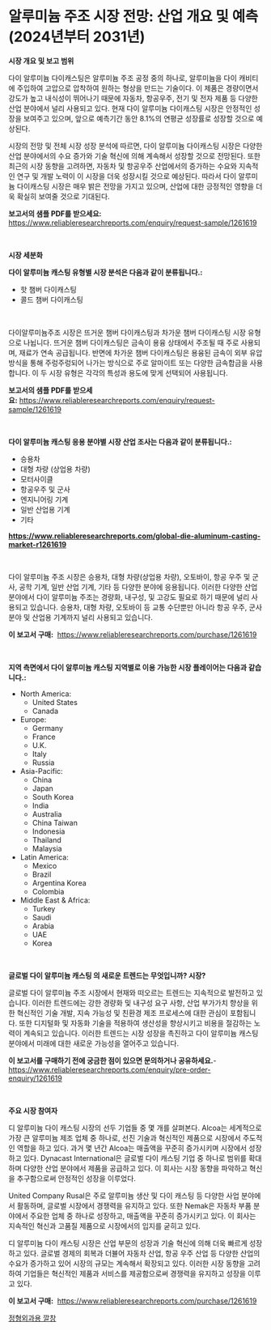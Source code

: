 <p><h1>알루미늄 주조 시장 전망: 산업 개요 및 예측 (2024년부터 2031년)</h1></p><p><strong>시장 개요 및 보고 범위</strong></p>
<p><p>다이 알루미늄 다이캐스팅은 알루미늄 주조 공정 중의 하나로, 알루미늄을 다이 캐비티에 주입하여 고압으로 압착하여 원하는 형상을 만드는 기술이다. 이 제품은 경량이면서 강도가 높고 내식성이 뛰어나기 때문에 자동차, 항공우주, 전기 및 전자 제품 등 다양한 산업 분야에서 널리 사용되고 있다. 현재 다이 알루미늄 다이캐스팅 시장은 안정적인 성장을 보여주고 있으며, 앞으로 예측기간 동안 8.1%의 연평균 성장률로 성장할 것으로 예상된다. </p><p>시장의 전망 및 전체 시장 성장 분석에 따르면, 다이 알루미늄 다이캐스팅 시장은 다양한 산업 분야에서의 수요 증가와 기술 혁신에 의해 계속해서 성장할 것으로 전망된다. 또한 최근의 시장 동향을 고려하면, 자동차 및 항공우주 산업에서의 증가하는 수요와 지속적인 연구 및 개발 노력이 이 시장을 더욱 성장시킬 것으로 예상된다. 따라서 다이 알루미늄 다이캐스팅 시장은 매우 밝은 전망을 가지고 있으며, 산업에 대한 긍정적인 영향을 더욱 확실히 보여줄 것으로 기대된다.</p></p>
<p><strong>보고서의 샘플 PDF를 받으세요:</strong> <a href="https://www.reliableresearchreports.com/enquiry/request-sample/1261619">https://www.reliableresearchreports.com/enquiry/request-sample/1261619</a></p>
<p>&nbsp;</p>
<p><strong>시장 세분화</strong></p>
<p><strong>다이 알루미늄 캐스팅 유형별 시장 분석은 다음과 같이 분류됩니다.:</strong></p>
<p><ul><li>핫 챔버 다이캐스팅</li><li>콜드 챔버 다이캐스팅</li></ul></p>
<p>&nbsp;</p>
<p><p>다이알루미늄주조 시장은 뜨거운 챔버 다이캐스팅과 차가운 챔버 다이캐스팅 시장 유형으로 나뉩니다. 뜨거운 챔버 다이캐스팅은 금속이 용융 상태에서 주조될 때 주로 사용되며, 재료가 연속 공급됩니다. 반면에 차가운 챔버 다이캐스팅은 용융된 금속이 외부 유압 방식을 통해 주렁주렁되어 나가는 방식으로 주로 알마이트 또는 다양한 금속합금을 사용합니다. 이 두 시장 유형은 각각의 특성과 용도에 맞게 선택되어 사용됩니다.</p></p>
<p><strong>보고서의 샘플 PDF를 받으세요:</strong>&nbsp;<a href="https://www.reliableresearchreports.com/enquiry/request-sample/1261619">https://www.reliableresearchreports.com/enquiry/request-sample/1261619</a></p>
<p>&nbsp;</p>
<p><strong> 다이 알루미늄 캐스팅 응용 분야별 시장 산업 조사는 다음과 같이 분류됩니다.:</strong></p>
<p><ul><li>승용차</li><li>대형 차량 (상업용 차량)</li><li>모터사이클</li><li>항공우주 및 군사</li><li>엔지니어링 기계</li><li>일반 산업용 기계</li><li>기타</li></ul></p>
<p><strong><a href="https://www.reliableresearchreports.com/global-die-aluminum-casting-market-r1261619">https://www.reliableresearchreports.com/global-die-aluminum-casting-market-r1261619</a></strong></p>
<p>&nbsp;</p>
<p><p>다이 알루미늄 주조 시장은 승용차, 대형 차량(상업용 차량), 오토바이, 항공 우주 및 군사, 공학 기계, 일반 산업 기계, 기타 등 다양한 분야에 응용됩니다. 이러한 다양한 산업 분야에서 다이 알루미늄 주조는 경량화, 내구성, 및 고강도 필요로 하기 때문에 널리 사용되고 있습니다. 승용차, 대형 차량, 오토바이 등 교통 수단뿐만 아니라 항공 우주, 군사 분야 및 산업용 기계까지 널리 사용되고 있습니다.</p></p>
<p><strong>이 보고서 구매:</strong>&nbsp; <a href="https://www.reliableresearchreports.com/purchase/1261619">https://www.reliableresearchreports.com/purchase/1261619</a></p>
<p>&nbsp;</p>
<p><strong>지역 측면에서 다이 알루미늄 캐스팅 지역별로 이용 가능한 시장 플레이어는 다음과 같습니다.:</strong></p>
<p><ul>
    <li>
        North America:
        <ul>
            <li>United States</li>
            <li>Canada</li>
        </ul>
    </li>
    <li>
        Europe:
        <ul>
            <li>Germany</li>
            <li>France</li>
            <li>U.K.</li>
            <li>Italy</li>
            <li>Russia</li>
        </ul>
    </li>
    <li>
        Asia-Pacific:
        <ul>
            <li>China</li>
            <li>Japan</li>
            <li>South Korea</li>
            <li>India</li>
            <li>Australia</li>
            <li>China Taiwan</li>
            <li>Indonesia</li>
            <li>Thailand</li>
            <li>Malaysia</li>
        </ul>
    </li>
    <li>
        Latin America:
        <ul>
            <li>Mexico</li>
            <li>Brazil</li>
            <li>Argentina Korea</li>
            <li>Colombia</li>
        </ul>
    </li>
    <li>
        Middle East & Africa:
        <ul>
            <li>Turkey</li>
            <li>Saudi</li>
            <li>Arabia</li>
            <li>UAE</li>
            <li>Korea</li>
        </ul>
    </li>
    </ul></p>
<p>&nbsp;</p>
<p><strong>글로벌 다이 알루미늄 캐스팅 의 새로운 트렌드는 무엇입니까? 시장?</strong></p>
<p><p>글로벌 다이 알루미늄 주조 시장에서 현재와 떠오르는 트렌드는 지속적으로 발전하고 있습니다. 이러한 트렌드에는 강한 경량화 및 내구성 요구 사항, 산업 부가가치 향상을 위한 혁신적인 기술 개발, 지속 가능성 및 친환경 제조 프로세스에 대한 관심이 포함됩니다. 또한 디지털화 및 자동화 기술을 적용하여 생산성을 향상시키고 비용을 절감하는 노력이 계속되고 있습니다. 이러한 트렌드는 시장 성장을 촉진하고 다이 알루미늄 캐스팅 분야에서 미래에 대한 새로운 가능성을 열어주고 있습니다.</p></p>
<p><strong>이 보고서를 구매하기 전에 궁금한 점이 있으면 문의하거나 공유하세요.</strong>- <a href="https://www.reliableresearchreports.com/enquiry/pre-order-enquiry/1261619">https://www.reliableresearchreports.com/enquiry/pre-order-enquiry/1261619</a></p>
<p>&nbsp;</p>
<p><strong>주요 시장 참여자</strong></p>
<p><p>디 알루미늄 다이 캐스팅 시장의 선두 기업들 중 몇 개를 살펴본다. Alcoa는 세계적으로 가장 큰 알루미늄 제조 업체 중 하나로, 선진 기술과 혁신적인 제품으로 시장에서 주도적인 역할을 하고 있다. 과거 몇 년간 Alcoa는 매출액을 꾸준히 증가시키며 시장에서 성장하고 있다. Dynacast International은 글로벌 다이 캐스팅 기업 중 하나로 범위를 확대하며 다양한 산업 분야에서 제품을 공급하고 있다. 이 회사는 시장 동향을 파악하고 혁신을 추구함으로써 안정적인 성장을 이루었다.</p><p>United Company Rusal은 주로 알루미늄 생산 및 다이 캐스팅 등 다양한 사업 분야에서 활동하며, 글로벌 시장에서 경쟁력을 유지하고 있다. 또한 Nemak은 자동차 부품 분야에서 주요한 업체 중 하나로 성장하고, 매출액을 꾸준히 증가시키고 있다. 이 회사는 지속적인 혁신과 고품질 제품으로 시장에서의 입지를 굳히고 있다.</p><p>디 알루미늄 다이 캐스팅 시장은 산업 부문의 성장과 기술 혁신에 의해 더욱 빠르게 성장하고 있다. 글로벌 경제의 회복과 더뷸어 자동차 산업, 항공 우주 산업 등 다양한 산업의 수요가 증가하고 있어 시장의 규모는 계속해서 확장되고 있다. 이러한 시장 동향을 고려하여 기업들은 혁신적인 제품과 서비스를 제공함으로써 경쟁력을 유지하고 성장을 이루고 있다.</p></p>
<p><strong>이 보고서 구매:</strong>&nbsp;&nbsp;<a href="https://www.reliableresearchreports.com/purchase/1261619">https://www.reliableresearchreports.com/purchase/1261619</a></p>
<p><p><a href="https://medium.com/@wheelgg5674537/%EC%A0%95%ED%98%95-%EC%99%B8%EA%B3%BC-%EA%B9%94%EC%B0%BD-%EC%8B%9C%EC%9E%A5-%EA%B7%9C%EB%AA%A8-%EC%8B%9C%EC%9E%A5-%EC%A0%84%EB%A7%9D-%EB%B0%8F-%EC%8B%9C%EC%9E%A5-%EC%98%88%EC%B8%A1-2024%EB%85%84%EB%B6%80%ED%84%B0-2031%EB%85%84-87dd462d95f1">정형외과용 깔창</a></p></p>